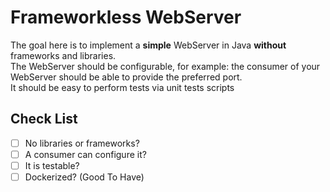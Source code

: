 # Frameworkless WebServer
The goal here is to implement a **simple** WebServer in Java **without** frameworks and libraries.  
The WebServer should be configurable, for example: the consumer of your WebServer should be able to provide the preferred port.  
It should be easy to perform tests via unit tests scripts

## Check List
- [ ] No libraries or frameworks?
- [ ] A consumer can configure it?
- [ ] It is testable?
- [ ] Dockerized? (Good To Have)

